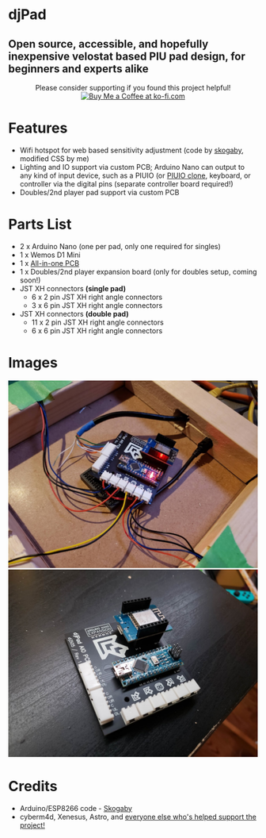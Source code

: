 # djPad
Open source, accessible, and hopefully inexpensive velostat based PIU pad design, for beginners and experts alike
---

<p align='center'>
  Please consider supporting if you found this project helpful!
  <a href='https://ko-fi.com/Y8Y8106HR' target='_blank'><img height='36' style='border:0px;height:36px;' src='https://az743702.vo.msecnd.net/cdn/kofi5.png?v=2' border='0' alt='Buy Me a Coffee at ko-fi.com' /></a>
</p>

# Features
- Wifi hotspot for web based sensitivity adjustment (code by [skogaby](https://github.com/skogaby), modified CSS by me)
- Lighting and IO support via custom PCB; Arduino Nano can output to any kind of input device, such as a PIUIO (or [PIUIO clone](https://github.com/racerxdl/piuio_clone/tree/simple/), keyboard, or controller via the digital pins (separate controller board required!)
- Doubles/2nd player pad support via custom PCB

# Parts List
- 2 x Arduino Nano (one per pad, only one required for singles)
- 1 x Wemos D1 Mini
- 1 x [All-in-one PCB](PCB/Gerber)
- 1 x Doubles/2nd player expansion board (only for doubles setup, coming soon!)
- JST XH connectors **(single pad)**
  - 6 x 2 pin JST XH right angle connectors
  - 3 x 6 pin JST XH right angle connectors
- JST XH connectors **(double pad)**
  - 11 x 2 pin JST XH right angle connectors
  - 6 x 6 pin JST XH right angle connectors

# Images

![Board installed in pad](Images/Board1.jpg)
![Board with components installed](Images/Board2.jpg)

# Credits
- Arduino/ESP8266 code - [Skogaby](https://github.com/skogaby/velostatdancecrew2k19/)
- cyberm4d, Xenesus, Astro, and [everyone else who's helped support the project!](https://ko-fi.com/dj505piu)

